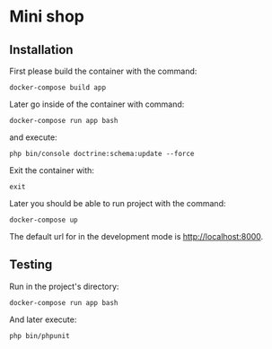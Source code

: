 Mini shop
========================

Installation
-------------

First please build the container with the command:

    docker-compose build app
    
Later go inside of the container with command:
 
    docker-compose run app bash
 
and execute:
    
    php bin/console doctrine:schema:update --force
    
Exit the container with:

    exit
    
Later you should be able to run project with the command:

    docker-compose up 
    
The default url for in the development mode is [http://localhost:8000](http://localhost:8000).

Testing 
------------

Run in the project's directory:

    docker-compose run app bash
    
And later execute:

    php bin/phpunit